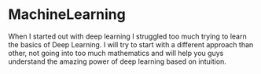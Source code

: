 # MachineLearning
When I started out with deep learning I struggled too much trying to learn the basics of Deep Learning. I will try to start with a different approach than other, not going into too much mathematics and will help you guys understand the amazing power of deep learning based on intuition.
